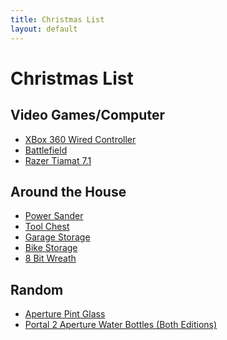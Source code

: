 ```yaml
---
title: Christmas List
layout: default
---
```


# Christmas List

## Video Games/Computer
* [XBox 360 Wired Controller](http://goo.gl/kWEYI)
* [Battlefield][]
* [Razer Tiamat 7.1](http://www.razerzone.com/tiamat/en)

## Around the House
* [Power Sander](http://goo.gl/3N2Mn)
* [Tool Chest](http://goo.gl/J3nvR)
* [Garage Storage](http://goo.gl/YoV9Y)
* [Bike Storage](http://goo.gl/STh8x)
* [8 Bit Wreath](http://goo.gl/fBeba)

## Random
* [Aperture Pint Glass](http://www.thinkgeek.com/interests/giftsforhim/e917/)
* [Portal 2 Aperture Water Bottles (Both Editions)](http://goo.gl/aN9LI)

[Battlefield]: http://goo.gl/M3aKh "Battlefield 3"
